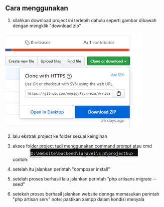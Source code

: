 ## Cara menggunakan

1. silahkan download project ini terlebih dahulu seperti gambar dibawah dengan mengklik "download zip"

![cara download](gitpesawat.png)

2. lalu ekstrak project ke folder sesuai keinginan

3. akses folder project tadi menggunakan command prompt atau cmd
contoh:
![contoh lokasi](gitpesawat2.png)

4. setelah itu jalankan perintah "composer install"

5. setelah proses berhasil lalu jalankan perintah "php artisans migrate --seed"

6. setekah proses berhasil jalankan website dennga memasukan perintah "php artisan serv"
note:
pastikan xampp dalam kondisi menyala
